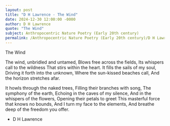 ```yaml
---
layout: post
title: "D H Lawrence - The Wind"
date: 2024-12-30 12:00:00 -0000
author: D H Lawrence
quote: "The Wind"
subject: Anthropocentric Nature Poetry (Early 20th century)
permalink: /Anthropocentric Nature Poetry (Early 20th century)/D H Lawrence/D H Lawrence - The Wind
---
```


The Wind

The wind, unbridled and untamed,
Blows free across the fields,
Its whispers call to the wildness
That stirs within the heart.
It fills the sails of my soul,
Driving it forth into the unknown,
Where the sun-kissed beaches call,
And the horizon stretches afar.

It howls through the naked trees,
Filling their branches with song,
The symphony of the earth,
Echoing in the caves of my silence,
And in the whispers of the flowers,
Opening their petals to greet
This masterful force that knows no bounds,
And I turn my face to the elements,
And breathe deep of the freedom you offer.

- D H Lawrence
